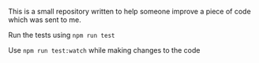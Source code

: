 This is a small repository written to help someone improve a piece of code which was sent to me.

Run the tests using `npm run test`

Use `npm run test:watch` while making changes to the code
